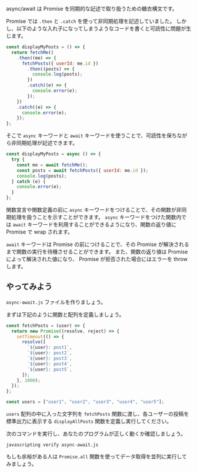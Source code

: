 async/await は Promise を同期的な記述で取り扱うための糖衣構文です。

Promise では `.then` と `.catch` を使って非同期処理を記述していました。
しかし、以下のような入れ子になってしまうようなコードを書くと可読性に問題が生じます。

```js
const displayMyPosts = () => {
  return fetchMe()
    .then((me) => {
      fetchPosts({ userId: me.id })
        .then((posts) => {
          console.log(posts);
        })
        .catch((e) => {
          console.error(e);
        });
    })
    .catch((e) => {
      console.error(e);
    });
};
```

そこで `async` キーワードと `await` キーワードを使うことで、可読性を保ちながら非同期処理が記述できます。

```js
const displayMyPosts = async () => {
  try {
    const me = await fetchMe();
    const posts = await fetchPosts({ userId: me.id });
    console.log(posts);
  } catch (e) {
    console.error(e);
  }
};
```

関数宣言や関数定義の前に `async` キーワードをつけることで、その関数が非同期処理を扱うことを示すことができます。
`async` キーワードをつけた関数内では `await` キーワードを利用することができるようになり、関数の返り値に Promise で wrap されます。

`await` キーワードは Promise の前につけることで、その Promise が解決されるまで関数の実行を待機させることができます。
また、関数の返り値は Promise によって解決された値になり、 Promise が拒否された場合にはエラーを throw します。

## やってみよう

`async-await.js` ファイルを作りましょう。

まずは下記のように関数と配列を定義しましょう。

```js
const fetchPosts = (user) => {
  return new Promise((resolve, reject) => {
    setTimeout(() => {
      resolve([
        `${user}: post1`,
        `${user}: post2`,
        `${user}: post3`,
        `${user}: post4`,
        `${user}: post5`,
      ]);
    }, 1000);
  });
};

const users = ["user1", "user2", "user3", "user4", "user5"];
```

`users` 配列の中に入った文字列を `fetchPosts` 関数に渡し、各ユーザーの投稿を標準出力に表示する `displayAllPosts` 関数を定義し実行してください。

次のコマンドを実行し、あなたのプログラムが正しく動くか確認しましょう。

`javascripting verify async-await.js`

もしも余裕がある人は `Promise.all` 関数を使ってデータ取得を並列に実行してみましょう。
